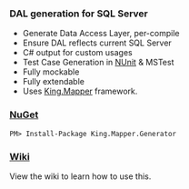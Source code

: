 ### DAL generation for SQL Server
+ Generate Data Access Layer, per-compile
+ Ensure DAL reflects current SQL Server
+ C# output for custom usages
+ Test Case Generation in [NUnit](http://http://nunit.org/) & MSTest
+ Fully mockable
+ Fully extendable
+ Uses [King.Mapper](https://github.com/jefking/King.Mapper) framework.

### [NuGet](https://www.nuget.org/packages/King.Mapper.Generator)
```
PM> Install-Package King.Mapper.Generator
```

### [Wiki](https://github.com/jefking/King.Mapper.Generator/wiki)
View the wiki to learn how to use this.